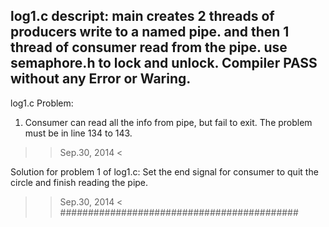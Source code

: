log1.c descript:
main creates 2 threads of producers write to a named pipe.
and then 1 thread of consumer read from the pipe.
use semaphore.h to lock and unlock.
Compiler PASS without any Error or Waring.
   ---
log1.c Problem:
1. Consumer can read all the info from pipe, but fail to exit.
   The problem must be in line 134 to 143.
>> Sep.30, 2014 <

Solution for problem 1 of log1.c:
Set the end signal for consumer to quit the circle and finish reading the pipe.
>> Sep.30, 2014 <
###########################################

 
